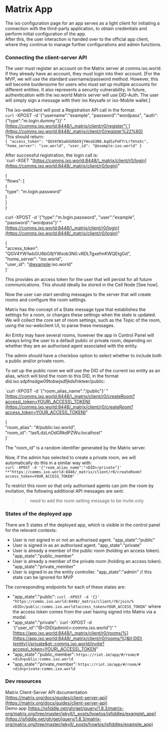 # Matrix App

The ixo configuration page for an app serves as a light client for initiating a connection with the third-party application, to obtain credentials and perform initial configuration of the app.  
After this, the user interaction is handed over to the official app client, where they continue to manage further configurations and admin functions.

### Connecting the client-server API

The user must register an account on the Matrix server at comms.ixo.world. If they already have an account, they must login into their account. \[For the MVP, we will use the standard username/password method. However, this will become burdensome for users who must set up multiple accounts for different entities. It also represents a security vulnerability. In future, authentication with the ixo.world Matrix server will use DID-Auth. The user will simply sign a message with their ixo Keysafe or ixo-Mobile wallet.\]

The ixo-webclient will post a Registration API call in the format:  
`curl` -XPOST -d '{"username":"example", "password":"wordpass", "auth": {"type":"m.login.dummy"}}' "[https://comms.ixo.world:8448/\_matrix/client/r0/register"\`](https://comms.ixo.world:8448/_matrix/client/r0/register%22%60)  
This should return:  
`{ "access_token": "QGV4YW1wbGU6bG9jYWxob3N0.AqdSzFmFYrLrTmteXc", "home_server": "ixo.world", "user_id": "@example:ixo.world" }`

After successful registration, the login call is:  
\`curl -XGET "[https://comms.ixo.world:8448/\_matrix/client/r0/login](https://comms.ixo.world:8448/_matrix/client/r0/login)"

{  
"flows": \[  
{  
"type": "m.login.password"  
}  
\]  
}

curl -XPOST -d '{"type":"m.login.password", "user":"example", "password":"wordpass"}' "[https://comms.ixo.world:8448/\_matrix/client/r0/login](https://comms.ixo.world:8448/_matrix/client/r0/login)"

{  
"access\_token": "QGV4YW1wbGU6bG9jYWxob3N0.vRDLTgxefmKWQEtgGd",  
"home\_server": "ixo.world",  
"user\_id": "[@example](https://github.com/example):ixo.world"  
}\`

This provides an access token for the user that will persist for all future communications. This should ideally be stored in the Cell Node \[See how\].

Now the user can start sending messages to the server that will create rooms and configure the room settings.

Matrix has the concept of a State message type that establishes the settings for a room, or changes these settings when the state is updated. We will collect the core set of room settings, such as the Topic of the room, using the ixo-webclient UI, to parse these messages.

An Entity may have several rooms, however the app in Control Panel will always bring the user to a default public or private room, depending on whether they are an authorised agent associated with the entity.

The admin should have a checkbox option to select whether to include both a public and/or private room.

To set up the public room we will use the DID of the current ixo entity as an alias, which will bind the room to this DID, in the format did.ixo.sdpfnsdgw09tobwjsdfjkdsfnkteer/public:

\`curl -XPOST -d '{"room\_alias\_name":"/public"}' "[https://comms.ixo.world:8448/\_matrix/client/r0/createRoom?access\_token=YOUR\_ACCESS\_TOKEN](https://comms.ixo.world:8448/_matrix/client/r0/createRoom?access_token=YOUR_ACCESS_TOKEN)"

{  
"room\_alias": "\#/public:ixo.world",  
"room\_id": "!asfLdzLnOdGRkdPZWu:localhost"  
}\`

The "room\_id" is a random identifier generated by the Matrix server.

Now, if the admin has selected to create a private room, we will automatically do this in a similar way with:  
`curl -XPOST -d '{"room_alias_name":"<DID>/private"}' **"https://comms.ixo.world:8448/_matrix/client/r0/createRoom?access_token=YOUR_ACCESS_TOKEN"`

To restrict this room so that only authorised agents can join the room by invitation, the following additional API messages are sent:

> > need to add the room setting message to be invite only

### States of the deployed app

There are 5 states of the deployed app, which is visible in the control panel for the relevant contexts:

* User is not signed in or not an authorised agent. "app\_state":"public"
* User is signed in as an authorised agent. "app\_state":"private"
* User is already a member of the public room \(holding an access token\). "app\_state":"public\_member"
* User is already a member of the private room \(holding an access token\). "app\_state":"private\_member"
* User is signed in as the entity controller. "app\_state":"admin" // this state can be ignored for MVP

The corresponding endpoints for each of these states are:

* "app\_state":"public": `curl -XPOST -d '{}' "https://comms.ixo.world:8448/_matrix/client/r0/join/%<DID>/public:comms.ixo.world?access_token=YOUR_ACCESS_TOKEN"` where the access token comes from the user having signed into Matrix via a modal.
* "app\_state":"private": \`curl -XPOST -d '{"user\_id":"@&lt;DID\(admin\)&gt;:comms.ixo.world"}' "[https://app.ixo.world:8448/\_matrix/client/r0/rooms/%](https://app.ixo.world:8448/_matrix/client/r0/rooms/%)&lt;DID\(entity\)/private&gt;:comms.ixo.world/invite?access\_token=YOUR\_ACCESS\_TOKEN"
* "app\_state":"public\_member": `https://riot.im/app/#/room/#<did>public:comms.ixo.world`
* "app\_state":"private\_member": `https://riot.im/app/#/room/#<did>private:comms.ixo.world`

### Dev resources

Matrix Client-Server API documentation [https://matrix.org/docs/guides/client-server-api](https://matrix.org/docs/guides/client-server-api)  
Demo app [https://jsfiddle.net/gh/get/jquery/1.8.3/matrix-org/matrix.org/tree/master/jekyll/\_posts/howtos/jsfiddles/example\_app](https://jsfiddle.net/gh/get/jquery/1.8.3/matrix-org/matrix.org/tree/master/jekyll/_posts/howtos/jsfiddles/example_app)

